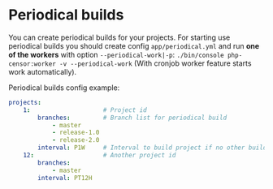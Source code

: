Periodical builds
=================

You can create periodical builds for your projects. For starting use periodical builds you should create config 
`app/periodical.yml` and run **one of the workers** with option `--periodical-work|-p`: 
`./bin/console php-censor:worker -v --periodical-work` (With cronjob worker feature starts work automatically).

Periodical builds config example:

```yaml
projects:
    1:                    # Project id
        branches:         # Branch list for periodical build
            - master
            - release-1.0
            - release-2.0
        interval: P1W     # Interval to build project if no other builds (from webhook etc.).Used format of PHP DateInterval class. See: http://php.net/manual/ru/dateinterval.construct.php
    12:                   # Another project id
        branches:
            - master
        interval: PT12H
```
